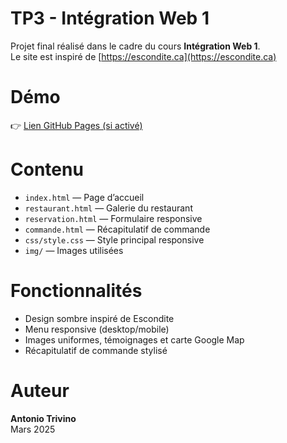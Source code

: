 # TP3 - Intégration Web 1

Projet final réalisé dans le cadre du cours **Intégration Web 1**.  
Le site est inspiré de [https://escondite.ca](https://escondite.ca)

# Démo
👉 [Lien GitHub Pages (si activé)](https://Trimel755.github.io/tp3-escondite)

# Contenu
- `index.html` — Page d’accueil
- `restaurant.html` — Galerie du restaurant
- `reservation.html` — Formulaire responsive
- `commande.html` — Récapitulatif de commande
- `css/style.css` — Style principal responsive
- `img/` — Images utilisées

# Fonctionnalités
- Design sombre inspiré de Escondite
- Menu responsive (desktop/mobile)
- Images uniformes, témoignages et carte Google Map
- Récapitulatif de commande stylisé

# Auteur
**Antonio Trivino**  
Mars 2025
